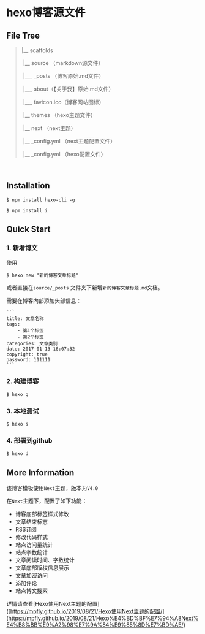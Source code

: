 # hexo博客源文件



## File Tree

> |__ scaffolds
>
> ​	|__ source  （markdown源文件）
>
> ​		|___ _posts （博客原始.md文件）
>
> ​		|___ about（【关于我】原始.md文件）
>
> ​		|___ favicon.ico（博客网站图标）
>
> ​	|__ themes （hexo主题文件）
>
> ​		|__ next （next主题）
>
> ​			|__  _config.yml （next主题配置文件）
>
> ​	|__ _config.yml （hexo配置文件）

​	

## Installation

```
$ npm install hexo-cli -g
```

```
$ npm install i
```



## Quick Start

### 1. 新增博文

使用

```
$ hexo new "新的博客文章标题"
```

或者直接在`source/_posts` 文件夹下新增`新的博客文章标题.md`文档。

需要在博客内部添加头部信息：

```
​```
title: 文章名称
tags: 
    - 第1个标签
    - 第2个标签
categories: 文章类别
date: 2017-01-13 16:07:32
copyright: true
password: 111111
​```
```

### 2. 构建博客

```
$ hexo g
```

### 3. 本地测试

```
$ hexo s
```

### 4. 部署到github

```
$ hexo d
```



## More Information

该博客模板使用`Next`主题，版本为`V4.0`

在`Next`主题下，配置了如下功能：

- 博客底部标签样式修改
- 文章结束标志
- RSS订阅
- 修改代码样式
- 站点访问量统计
- 站点字数统计
- 文章阅读时间、字数统计
- 文章底部版权信息展示
- 文章加密访问
- 添加评论
- 站点博文搜索

详情请查看[Hexo使用Next主题的配置]([https://mpfly.github.io/2019/08/21/Hexo使用Next主题的配置/](https://mpfly.github.io/2019/08/21/Hexo%E4%BD%BF%E7%94%A8Next%E4%B8%BB%E9%A2%98%E7%9A%84%E9%85%8D%E7%BD%AE/)



